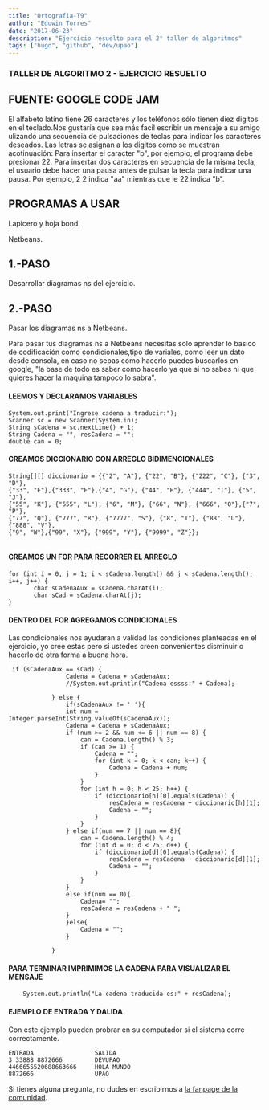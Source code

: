```yaml
---
title: "Ortografia-T9"
author: "Eduwin Torres"
date: "2017-06-23"
description: "Ejercicio resuelto para el 2° taller de algoritmos"
tags: ["hugo", "github", "dev/upao"]
---
```

### **TALLER DE ALGORITMO 2 - EJERCICIO RESUELTO**

## FUENTE: GOOGLE CODE JAM
El alfabeto latino tiene 26 caracteres y los teléfonos sólo tienen diez 
digitos en el teclado.Nos gustaría que sea más facil escribir un mensaje 
a su amigo ulizando una secuencia de pulsaciones de teclas para indicar 
los caracteres deseados. Las letras se asignan  a los digitos como se 
muestran acotinuación: Para insertar el caracter "b", por ejemplo, el 
programa debe presionar 22. Para insertar dos caracteres en secuencia de 
la misma tecla, el usuario debe hacer  una pausa antes de pulsar la tecla 
para indicar una pausa. Por ejemplo, 2 2 indica "aa" mientras que le 22 
indica "b".

## PROGRAMAS A USAR
<i class="fa fa-check"></i>Lapicero y hoja bond.

<i class="fa fa-check"></i>Netbeans.

## 1.-PASO
Desarrollar diagramas ns del ejercicio.
## 2.-PASO
Pasar los diagramas ns a Netbeans.

Para pasar tus diagramas ns a Netbeans necesitas solo aprender lo basico de 
codificación como condicionales,tipo de variales, como leer un dato desde 
consola, en caso no sepas como hacerlo puedes buscarlos en google, "la base 
de todo es saber como hacerlo ya que si no sabes ni que quieres hacer la 
maquina tampoco lo sabra". 

#### LEEMOS Y DECLARAMOS VARIABLES 
``` 
System.out.print("Ingrese cadena a traducir:");
Scanner sc = new Scanner(System.in);
String sCadena = sc.nextLine() + 1;
String Cadena = "", resCadena = "";
double can = 0;
 ```
#### CREAMOS DICCIONARIO CON ARREGLO BIDIMENCIONALES 
```
String[][] diccionario = {{"2", "A"}, {"22", "B"}, {"222", "C"}, {"3", "D"},
{"33", "E"},{"333", "F"},{"4", "G"}, {"44", "H"}, {"444", "I"}, {"5", "J"}, 
{"55", "K"}, {"555", "L"}, {"6", "M"}, {"66", "N"}, {"666", "O"},{"7", "P"}, 
{"77", "Q"}, {"777", "R"}, {"7777", "S"}, {"8", "T"}, {"88", "U"}, {"888", "V"}, 
{"9", "W"},{"99", "X"}, {"999", "Y"}, {"9999", "Z"}};
        
```
#### CREAMOS UN FOR PARA RECORRER EL ARREGLO 
 ```
for (int i = 0, j = 1; i < sCadena.length() && j < sCadena.length(); i++, j++) {
        char sCadenaAux = sCadena.charAt(i);
        char sCad = sCadena.charAt(j);
}
```
#### DENTRO DEL FOR AGREGAMOS CONDICIONALES 
Las condicionales nos ayudaran a validad las condiciones planteadas en el ejercicio,
yo cree estas pero si ustedes creen convenientes disminuir o hacerlo de 
otra forma a buena hora.
```
 if (sCadenaAux == sCad) {
                Cadena = Cadena + sCadenaAux;
                //System.out.println("Cadena essss:" + Cadena);

            } else {
                if(sCadenaAux != ' '){
                int num = Integer.parseInt(String.valueOf(sCadenaAux));
                Cadena = Cadena + sCadenaAux;           
                if (num >= 2 && num <= 6 || num == 8) {
                    can = Cadena.length() % 3;
                    if (can >= 1) {
                        Cadena = "";
                        for (int k = 0; k < can; k++) {
                            Cadena = Cadena + num;
                        }
                    }
                    for (int h = 0; h < 25; h++) {
                        if (diccionario[h][0].equals(Cadena)) {
                            resCadena = resCadena + diccionario[h][1];
                            Cadena = "";
                        }
                    }
                } else if(num == 7 || num == 8){
                    can = Cadena.length() % 4;
                    for (int d = 0; d < 25; d++) {
                        if (diccionario[d][0].equals(Cadena)) {
                            resCadena = resCadena + diccionario[d][1];
                            Cadena = "";
                        }
                    }
                }
                else if(num == 0){
                    Cadena= "";
                    resCadena = resCadena + " ";
                }
                }else{
                    Cadena = "";
                }
                
            }
```
#### PARA TERMINAR IMPRIMIMOS LA CADENA PARA VISUALIZAR EL MENSAJE
```
    System.out.println("La cadena traducida es:" + resCadena);

```
#### EJEMPLO DE ENTRADA Y DALIDA
Con este ejemplo pueden probrar en su computador si el sistema corre correctamente.
```
ENTRADA                 SALIDA
3 33888 8872666         DEVUPAO
4466655520688663666     HOLA MUNDO
8872666                 UPAO
```

Si tienes alguna pregunta, no dudes en escribirnos a  [la fanpage de la comunidad](https://www.facebook.com/Devupao-450137858679179/).